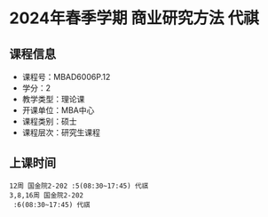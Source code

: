 # 2024年春季学期 商业研究方法 代祺






## 课程信息

- 课程号：MBAD6006P.12
- 学分：2
- 教学类型：理论课
- 开课单位：MBA中心
- 课程类别：硕士
- 课程层次：研究生课程

## 上课时间

```
12周 国金院2-202 :5(08:30~17:45) 代祺
3,8,16周 国金院2-202
 :6(08:30~17:45) 代祺
```

